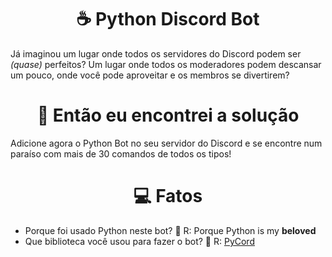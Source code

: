 <p align="center">


<h1 align="center">☕ Python Discord Bot</h1>

Já imaginou um lugar onde todos os servidores do Discord podem ser *(quase)* perfeitos?
Um lugar onde todos os moderadores podem descansar um pouco, onde você pode aproveitar e os membros se divertirem? 

<h1 align="center">🌟 Então eu encontrei a solução</h1>

Adicione agora o Python Bot no seu servidor do Discord e se encontre num paraíso com mais de 30 comandos de todos os tipos!

<h1 align="center">💻 Fatos</h1>

- Porque foi usado Python neste bot?
💠 R: Porque Python is my **beloved** 
- Que biblioteca você usou para fazer o bot?
💠 R: [PyCord](https://docs.pycord.dev)
